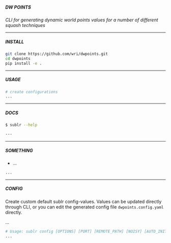 ##### DW POINTS

_CLI for generating dynamic world points values for a number of different squash techniques_

---

##### INSTALL

```bash
git clone https://github.com/wri/dwpoints.git
cd dwpoints
pip install -e .
```

---

##### USAGE

```bash
# create configurations 
...

```

---

##### DOCS

```bash
$ sublr --help

---

```

---

<a name='...'></a>

##### SOMETHING

- ...

```bash
...
```
---


##### CONFIG

Create custom default sublr config-values. Values can be updated directly through CLI, or you can edit the generated config file `dwpoints.config.yaml` directly.

...

```bash
# Usage: sublr config [OPTIONS] [PORT] [REMOTE_PATH] [NOISY] [AUTO_INIT]
...
```



